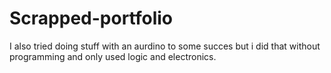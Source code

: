# Scrapped-portfolio

I also tried doing stuff with an aurdino to some succes but i did that without programming and only used logic and electronics.
